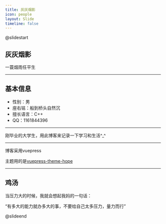 ```yaml
---
title: 灰灰烟影
icon: people
layout: Slide
timeline: false
---
```


@slidestart

<!-- .element: class="r-fit-text" -->

## 灰灰烟影

一蓑烟雨任平生

---

## 基本信息
- 性别：男 
- 座右铭：船到桥头自然沉
- 擅长语言：C++
- QQ：1161844396

---

刚毕业的大学生，用此博客来记录一下学习和生活^_^

---

博客采用vuepress

主题用的是[vuepress-theme-hope](https://github.com/vuepress-theme-hope/vuepress-theme-hope)

---

## 鸡汤
当压力大的时候，我就会想起我妈的一句话：

“有多大的能力就办多大的事，不要给自己太多压力，量力而行”

@slideend
